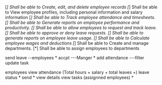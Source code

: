 [*]  Shall be able to Create, edit, and delete employee records
[*]  Shall be able to View employee profiles, including personal information and salary information
[*]  Shall be able to Track employee attendance and timesheets.
[]  Shall be able to Generate reports on employee performance and productivity.
[]  Shall be able to allow employees to request and track leave.
[]  Shall be able to approve or deny leave requests.
[] Shall be able to generate reports on employee leave usage.
[] Shall be able to Calculate employee wages and deductions
[*] Shall be able to Create and manage departments.
[*] Shall be able to assign employees to departments

send leave --employees *
accpt ---Manger *
add attendance ---filter
update task



employees
view attendance (Total hours + salary + total leaves +)
leave status *
send * 
view details
view tasks (assignned employees) *
